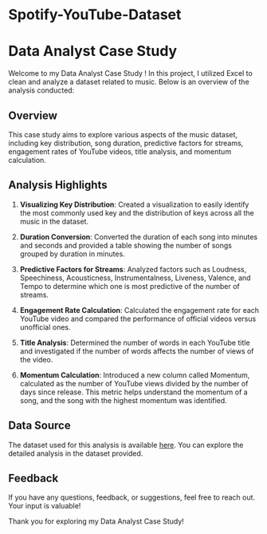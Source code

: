 # Spotify-YouTube-Dataset
# Data Analyst Case Study

Welcome to my Data Analyst Case Study ! In this project, I utilized Excel to clean and analyze a dataset related to music. Below is an overview of the analysis conducted:

## Overview
This case study aims to explore various aspects of the music dataset, including key distribution, song duration, predictive factors for streams, engagement rates of YouTube videos, title analysis, and momentum calculation.

## Analysis Highlights
1. **Visualizing Key Distribution**: Created a visualization to easily identify the most commonly used key and the distribution of keys across all the music in the dataset.

2. **Duration Conversion**: Converted the duration of each song into minutes and seconds and provided a table showing the number of songs grouped by duration in minutes.

3. **Predictive Factors for Streams**: Analyzed factors such as Loudness, Speechiness, Acousticness, Instrumentalness, Liveness, Valence, and Tempo to determine which one is most predictive of the number of streams.

4. **Engagement Rate Calculation**: Calculated the engagement rate for each YouTube video and compared the performance of official videos versus unofficial ones.

5. **Title Analysis**: Determined the number of words in each YouTube title and investigated if the number of words affects the number of views of the video.

6. **Momentum Calculation**: Introduced a new column called Momentum, calculated as the number of YouTube views divided by the number of days since release. This metric helps understand the momentum of a song, and the song with the highest momentum was identified.

## Data Source
The dataset used for this analysis is available [here](https://docs.google.com/document/d/1RAajwE-ZG_Z4li4h__-L7nleIMClpiatH1QpTuXGL7I/edit). You can explore the detailed analysis in the dataset provided.

## Feedback
If you have any questions, feedback, or suggestions, feel free to reach out. Your input is valuable!

Thank you for exploring my Data Analyst Case Study!
